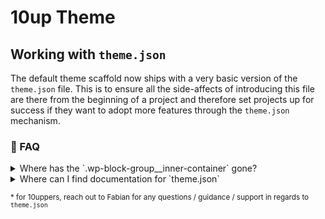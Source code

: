# 10up Theme

## Working with `theme.json`
The default theme scaffold now ships with a very basic version of the `theme.json` file. This is to ensure all the side-affects of introducing this file are there from the beginning of a project and therefore set projects up for success if they want to adopt more features through the `theme.json` mechanism.

### 🙋 FAQ
<details>
<summary>Where has the `.wp-block-group__inner-container` gone?</summary>
<br />

Core has made the decision to drop the additional inner container of the group block. The rationale behind that decision is that the additional `div` semantically isn't necessary and modern layout techniques don't rely on it anymore. The container is still present for _legacy_ themes (themes without a `theme.json` file).

For new builds it is suggested that we use the `settings.layout.contentWidth` and `settings.layout.wideWidth` options of the `theme.json` for this. The group block has an option in the editor to allow editors to inherit the width for its inner elements.

<img width="1904" alt="Screen Shot 2021-10-20 at 12 45 15" src="https://user-images.githubusercontent.com/20684594/138079160-44a28c10-417b-4769-905d-cd5c104e78c0.png">

```json
{
    "version": 1,
    "settings": {
        "layout": {
            "contentSize": "800px",
            "wideSize": "900px"
        }
    }
}
```

For this, there isn't even any custom CSS needed.

There isn't the best story for responsive overrides in here but the recommendation at this point in time would be using `clamp` as we have officially dropped the IE11 support and that would allow us to have a fluid with scale here for the elements.
[https://caniuse.com/css-math-functions](https://caniuse.com/css-math-functions)


If we need to use different content widths here we can stick to the core way and apply the `max-width` settings to the children of the group block instead of the wrapper element.

```css
.wp-block-group > * {
    max-width: var(--site-max-width);
}
```

If there are instances where we really cannot get by with styling the child blocks directly there is a hook in PHP that allows us to filter the block editor settings and therefore allows us to override the underlying `supportsLayout` property:

```php
add_filter(
	'block_editor_settings_all',
	'remove_layout_support_from_editor_settings'
);

/**
 * This function sets the `supportsLayout` option in the editor settings to false
 * Therefore it adds back the `wp-block-group__inner-container` element
 *
 * As a side effect of this change the `contentWidth` and `wideWidth` defined in the theme.json
 * no longer have any effect and all the blocks in the editor won't have any width restrictions
 * applied to them. So that needs to do be manually done by the theme.
 *
 * @param array $settings block editor settings
 */
function remove_layout_support_from_editor_settings( $settings ) {
	$settings['supportsLayout'] = false;
	return $settings;
}
```
</details>

<details>
<summary>Where can I find documentation for `theme.json`</summary>

### Core Handbook
You can find the Core Documentation here: [https://developer.wordpress.org/block-editor/how-to-guides/themes/theme-json/](https://developer.wordpress.org/block-editor/how-to-guides/themes/theme-json/). This should give you an overview of the options that are available and be a starting point for you to explore. In the Code examples you will get ones for `WordPress` and ones for `Gutenberg`. The ones for WordPress always are for the version in Core and therefore what we would want to look at.

### Code completion and validation
Additionally you can add inline documentation & code completion to your editor by adding the `JSON Schema` to your editor.

For VSCode you can add the following to your Settings. But other editors also support this and you can find more information on the topic here: [https://json.schemastore.org](https://json.schemastore.org)
```json
{
	"json.schemas": [
		{
			"fileMatch": [
				"/theme.json"
			],
			"url": "https://json.schemastore.org/theme-v1.json"
		}
	],
}
```

</details>

<sub>* for 10uppers, reach out to Fabian for any questions / guidance / support in regards to `theme.json`</sub>
